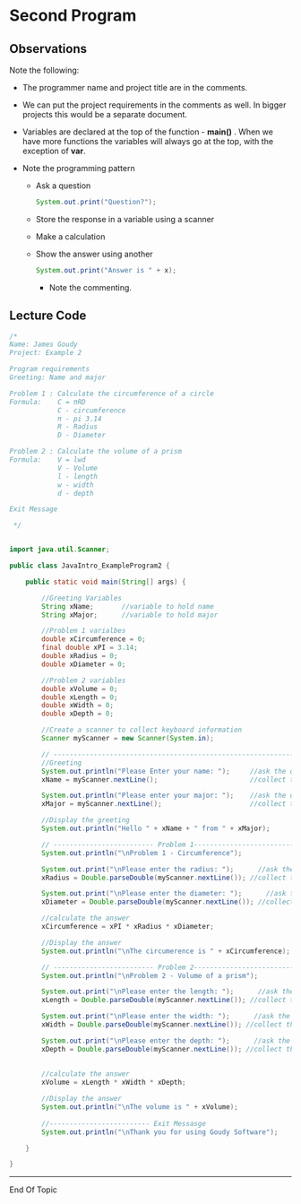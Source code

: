 # Second Program

## Observations

Note the following:

* The programmer name and project title are in the comments.

* We can put the project requirements in the comments as well. In bigger projects this would be a separate document.

* Variables are declared at the top of the function  - **main()** . When we have more functions the variables will always go at the top, with the exception of **var**.

* Note the programming pattern

  * Ask a question 

    ```java
    System.out.print("Question?");
    ```

  * Store the response in a variable using a scanner

  * Make a calculation

  * Show the answer using another 

    ```java
    System.out.print("Answer is " + x);
    ```
	
	* Note the commenting. 



## Lecture Code

```java
/*
Name: James Goudy
Project: Example 2

Program requirements
Greeting: Name and major

Problem 1 : Calculate the circumference of a circle
Formula:    C = πRD    
            C - circumference
            π - pi 3.14
            R - Radius
            D - Diameter

Problem 2 : Calculate the volume of a prism
Formula:    V = lwd
            V - Volume
            l - length
            w - width
            d - depth

Exit Message

 */


import java.util.Scanner;

public class JavaIntro_ExampleProgram2 {

    public static void main(String[] args) {

        //Greeting Variables
        String xName;       //variable to hold name
        String xMajor;      //variable to hold major

        //Problem 1 varialbes
        double xCircumference = 0;
        final double xPI = 3.14;
        double xRadius = 0;
        double xDiameter = 0;

        //Problem 2 variables
        double xVolume = 0;
        double xLength = 0;
        double xWidth = 0;
        double xDepth = 0;

        //Create a scanner to collect keyboard information
        Scanner myScanner = new Scanner(System.in);

        // -------------------------------------------------------------
        //Greeting
        System.out.println("Please Enter your name: ");     //ask the question
        xName = myScanner.nextLine();                       //collect the answer

        System.out.println("Please enter your major: ");    //ask the question
        xMajor = myScanner.nextLine();                      //collect the answer

        //Display the greeting
        System.out.println("Hello " + xName + " from " + xMajor);

        // ------------------------- Problem 1----------------------------
        System.out.println("\nProblem 1 - Circumference");

        System.out.print("\nPlease enter the radius: ");      //ask the question
        xRadius = Double.parseDouble(myScanner.nextLine()); //collect the answer

        System.out.print("\nPlease enter the diameter: ");      //ask the question
        xDiameter = Double.parseDouble(myScanner.nextLine()); //collect the answer

        //calculate the answer
        xCircumference = xPI * xRadius * xDiameter;

        //Display the answer
        System.out.println("\nThe circumerence is " + xCircumference);

        // ------------------------- Problem 2----------------------------
        System.out.println("\nProblem 2 - Volume of a prism");

        System.out.print("\nPlease enter the length: ");      //ask the question
        xLength = Double.parseDouble(myScanner.nextLine()); //collect the answer

        System.out.print("\nPlease enter the width: ");      //ask the question
        xWidth = Double.parseDouble(myScanner.nextLine()); //collect the answer

        System.out.print("\nPlease enter the depth: ");      //ask the question
        xDepth = Double.parseDouble(myScanner.nextLine()); //collect the answer
        
        
        //calculate the answer
        xVolume = xLength * xWidth * xDepth;

        //Display the answer
        System.out.println("\nThe volume is " + xVolume);
        
        //------------------------- Exit Messasge
        System.out.println("\nThank you for using Goudy Software");

    }

}

```





---

End Of Topic



